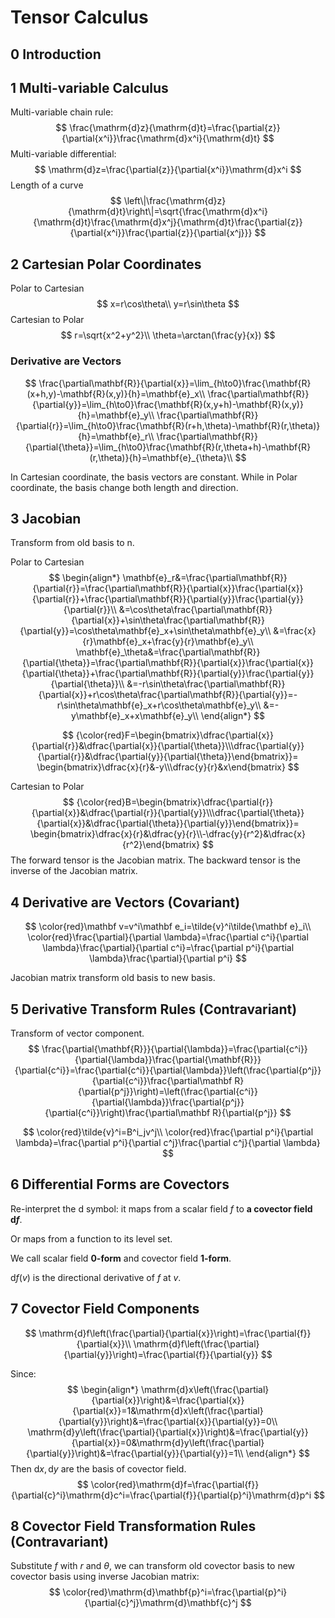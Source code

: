 # Tensor Calculus

## 0 Introduction

## 1 Multi-variable Calculus

Multi-variable chain rule:
$$
\frac{\mathrm{d}z}{\mathrm{d}t}=\frac{\partial{z}}{\partial{x^i}}\frac{\mathrm{d}x^i}{\mathrm{d}t}
$$
Multi-variable differential:
$$
\mathrm{d}z=\frac{\partial{z}}{\partial{x^i}}\mathrm{d}x^i
$$
Length of a curve
$$
\left\|\frac{\mathrm{d}z}{\mathrm{d}t}\right\|=\sqrt{\frac{\mathrm{d}x^i}{\mathrm{d}t}\frac{\mathrm{d}x^j}{\mathrm{d}t}\frac{\partial{z}}{\partial{x^i}}\frac{\partial{z}}{\partial{x^j}}}
$$

## 2 Cartesian Polar Coordinates

Polar to Cartesian
$$
x=r\cos\theta\\
y=r\sin\theta
$$
Cartesian to Polar
$$
r=\sqrt{x^2+y^2}\\
\theta=\arctan(\frac{y}{x})
$$

### Derivative are Vectors

$$
\frac{\partial\mathbf{R}}{\partial{x}}=\lim_{h\to0}\frac{\mathbf{R}(x+h,y)-\mathbf{R}(x,y)}{h}=\mathbf{e}_x\\
\frac{\partial\mathbf{R}}{\partial{y}}=\lim_{h\to0}\frac{\mathbf{R}(x,y+h)-\mathbf{R}(x,y)}{h}=\mathbf{e}_y\\
\frac{\partial\mathbf{R}}{\partial{r}}=\lim_{h\to0}\frac{\mathbf{R}(r+h,\theta)-\mathbf{R}(r,\theta)}{h}=\mathbf{e}_r\\
\frac{\partial\mathbf{R}}{\partial{\theta}}=\lim_{h\to0}\frac{\mathbf{R}(r,\theta+h)-\mathbf{R}(r,\theta)}{h}=\mathbf{e}_{\theta}\\
$$

In Cartesian coordinate, the basis vectors are constant. While in Polar coordinate, the basis change both length and direction.

## 3 Jacobian

Transform from old basis to n.

Polar to Cartesian
$$
\begin{align*}
\mathbf{e}_r&=\frac{\partial\mathbf{R}}{\partial{r}}=\frac{\partial\mathbf{R}}{\partial{x}}\frac{\partial{x}}{\partial{r}}+\frac{\partial\mathbf{R}}{\partial{y}}\frac{\partial{y}}{\partial{r}}\\
&=\cos\theta\frac{\partial\mathbf{R}}{\partial{x}}+\sin\theta\frac{\partial\mathbf{R}}{\partial{y}}=\cos\theta\mathbf{e}_x+\sin\theta\mathbf{e}_y\\
&=\frac{x}{r}\mathbf{e}_x+\frac{y}{r}\mathbf{e}_y\\
\mathbf{e}_\theta&=\frac{\partial\mathbf{R}}{\partial{\theta}}=\frac{\partial\mathbf{R}}{\partial{x}}\frac{\partial{x}}{\partial{\theta}}+\frac{\partial\mathbf{R}}{\partial{y}}\frac{\partial{y}}{\partial{\theta}}\\
&=-r\sin\theta\frac{\partial\mathbf{R}}{\partial{x}}+r\cos\theta\frac{\partial\mathbf{R}}{\partial{y}}=-r\sin\theta\mathbf{e}_x+r\cos\theta\mathbf{e}_y\\
&=-y\mathbf{e}_x+x\mathbf{e}_y\\
\end{align*}
$$

$$
{\color{red}F=\begin{bmatrix}\dfrac{\partial{x}}{\partial{r}}&\dfrac{\partial{x}}{\partial{\theta}}\\\dfrac{\partial{y}}{\partial{r}}&\dfrac{\partial{y}}{\partial{\theta}}\end{bmatrix}}=
\begin{bmatrix}\dfrac{x}{r}&-y\\\dfrac{y}{r}&x\end{bmatrix}
$$

Cartesian to Polar
$$
{\color{red}B=\begin{bmatrix}\dfrac{\partial{r}}{\partial{x}}&\dfrac{\partial{r}}{\partial{y}}\\\dfrac{\partial{\theta}}{\partial{x}}&\dfrac{\partial{\theta}}{\partial{y}}\end{bmatrix}}=
\begin{bmatrix}\dfrac{x}{r}&\dfrac{y}{r}\\-\dfrac{y}{r^2}&\dfrac{x}{r^2}\end{bmatrix}
$$
The forward tensor is the Jacobian matrix. The backward tensor is the inverse of the Jacobian matrix.

## 4 Derivative are Vectors (Covariant)

$$
\color{red}\mathbf v=v^i\mathbf e_i=\tilde{v}^i\tilde{\mathbf e}_i\\
\color{red}\frac{\partial}{\partial \lambda}=\frac{\partial c^i}{\partial \lambda}\frac{\partial}{\partial c^i}=\frac{\partial p^i}{\partial \lambda}\frac{\partial}{\partial p^i}
$$

Jacobian matrix transform old basis to new basis.

## 5 Derivative Transform Rules (Contravariant)

Transform of vector component.
$$
\frac{\partial{\mathbf{R}}}{\partial{\lambda}}=\frac{\partial{c^i}}{\partial{\lambda}}\frac{\partial{\mathbf{R}}}{\partial{c^i}}=\frac{\partial{c^i}}{\partial{\lambda}}\left(\frac{\partial{p^j}}{\partial{c^i}}\frac{\partial\mathbf R}{\partial{p^j}}\right)=\left(\frac{\partial{c^i}}{\partial{\lambda}}\frac{\partial{p^j}}{\partial{c^i}}\right)\frac{\partial\mathbf R}{\partial{p^j}}
$$

$$
\color{red}\tilde{v}^i=B^i_jv^j\\
\color{red}\frac{\partial p^i}{\partial \lambda}=\frac{\partial p^i}{\partial c^j}\frac{\partial c^j}{\partial \lambda}
$$

## 6 Differential Forms are Covectors

Re-interpret the $\mathrm{d}$ symbol: it maps from a scalar field $f$ to **a covector field $\mathrm{d}f$**.

Or maps from a function to its level set.

We call scalar field **0-form** and covector field **1-form**.

$\mathrm{d}f(v)$ is the directional derivative of $f$ at $v$.

## 7 Covector Field Components

$$
\mathrm{d}f\left(\frac{\partial}{\partial{x}}\right)=\frac{\partial{f}}{\partial{x}}\\
\mathrm{d}f\left(\frac{\partial}{\partial{y}}\right)=\frac{\partial{f}}{\partial{y}}
$$

Since:
$$
\begin{align*}
\mathrm{d}x\left(\frac{\partial}{\partial{x}}\right)&=\frac{\partial{x}}{\partial{x}}=1&\mathrm{d}x\left(\frac{\partial}{\partial{y}}\right)&=\frac{\partial{x}}{\partial{y}}=0\\
\mathrm{d}y\left(\frac{\partial}{\partial{x}}\right)&=\frac{\partial{y}}{\partial{x}}=0&\mathrm{d}y\left(\frac{\partial}{\partial{y}}\right)&=\frac{\partial{y}}{\partial{y}}=1\\
\end{align*}
$$
Then $\mathrm{d}x,\mathrm{d}y$ are the basis of covector field.
$$
\color{red}\mathrm{d}f=\frac{\partial{f}}{\partial{c}^i}\mathrm{d}c^i=\frac{\partial{f}}{\partial{p}^i}\mathrm{d}p^i
$$

## 8 Covector Field Transformation Rules (Contravariant)

Substitute $f$ with $r$ and $\theta$, we can transform old covector basis to new covector basis using inverse Jacobian matrix: 
$$
\color{red}\mathrm{d}\mathbf{p}^i=\frac{\partial{p}^i}{\partial{c}^j}\mathrm{d}\mathbf{c}^j
$$













